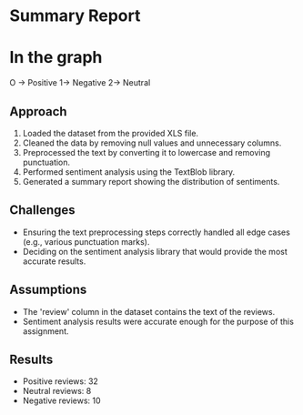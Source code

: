 # Summary Report

# In the graph
O -> Positive
1-> Negative
2-> Neutral

## Approach
1. Loaded the dataset from the provided XLS file.
2. Cleaned the data by removing null values and unnecessary columns.
3. Preprocessed the text by converting it to lowercase and removing punctuation.
4. Performed sentiment analysis using the TextBlob library.
5. Generated a summary report showing the distribution of sentiments.

## Challenges
- Ensuring the text preprocessing steps correctly handled all edge cases (e.g., various punctuation marks).
- Deciding on the sentiment analysis library that would provide the most accurate results.

## Assumptions
- The 'review' column in the dataset contains the text of the reviews.
- Sentiment analysis results were accurate enough for the purpose of this assignment.

## Results
- Positive reviews: 32
- Neutral reviews: 8
- Negative reviews: 10
